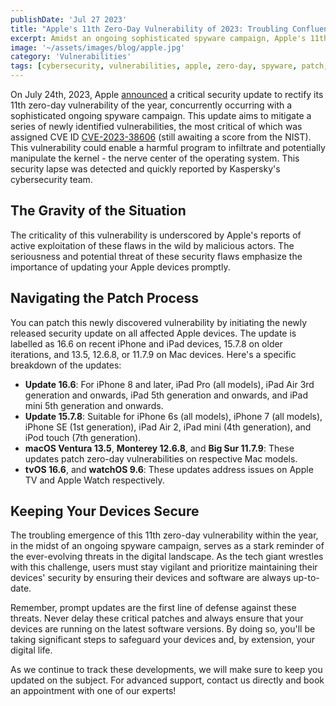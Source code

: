 ```yaml
---
publishDate: 'Jul 27 2023'
title: "Apple's 11th Zero-Day Vulnerability of 2023: Troubling Confluence Amidst Ongoing Spyware Campaign"
excerpt: Amidst an ongoing sophisticated spyware campaign, Apple's 11th zero-day vulnerability of 2023 emerges as a stark reminder of the ever-evolving digital threats.
image: '~/assets/images/blog/apple.jpg'
category: 'Vulnerabilities'
tags: [cybersecurity, vulnerabilities, apple, zero-day, spyware, patch, update]
---
```


On July 24th, 2023, Apple [announced](https://support.apple.com/en-us/HT201222) a critical security update to rectify its 11th zero-day vulnerability of the year, concurrently occurring with a sophisticated ongoing spyware campaign. This update aims to mitigate a series of newly identified vulnerabilities, the most critical of which was assigned CVE ID [CVE-2023-38606](https://nvd.nist.gov/vuln/detail/CVE-2023-38606) (still awaiting a score from the NIST). This vulnerability could enable a harmful program to infiltrate and potentially manipulate the kernel - the nerve center of the operating system. This security lapse was detected and quickly reported by Kaspersky's cybersecurity team.

## The Gravity of the Situation

The criticality of this vulnerability is underscored by Apple's reports of active exploitation of these flaws in the wild by malicious actors. The seriousness and potential threat of these security flaws emphasize the importance of updating your Apple devices promptly.

## Navigating the Patch Process

You can patch this newly discovered vulnerability by initiating the newly released security update on all affected Apple devices. The update is labelled as 16.6 on recent iPhone and iPad devices, 15.7.8 on older iterations, and 13.5, 12.6.8, or 11.7.9 on Mac devices. Here's a specific breakdown of the updates:

-   **Update 16.6**: For iPhone 8 and later, iPad Pro (all models), iPad Air 3rd generation and onwards, iPad 5th generation and onwards, and iPad mini 5th generation and onwards.
-   **Update 15.7.8**: Suitable for iPhone 6s (all models), iPhone 7 (all models), iPhone SE (1st generation), iPad Air 2, iPad mini (4th generation), and iPod touch (7th generation).
-   **macOS Ventura 13.5**, **Monterey 12.6.8**, and **Big Sur 11.7.9**: These updates patch zero-day vulnerabilities on respective Mac models.
-   **tvOS 16.6**, and **watchOS 9.6**: These updates address issues on Apple TV and Apple Watch respectively.

## Keeping Your Devices Secure

The troubling emergence of this 11th zero-day vulnerability within the year, in the midst of an ongoing spyware campaign, serves as a stark reminder of the ever-evolving threats in the digital landscape. As the tech giant wrestles with this challenge, users must stay vigilant and prioritize maintaining their devices' security by ensuring their devices and software are always up-to-date.

Remember, prompt updates are the first line of defense against these threats. Never delay these critical patches and always ensure that your devices are running on the latest software versions. By doing so, you'll be taking significant steps to safeguard your devices and, by extension, your digital life.

As we continue to track these developments, we will make sure to keep you updated on the subject. For advanced support, contact us directly and book an appointment with one of our experts!
